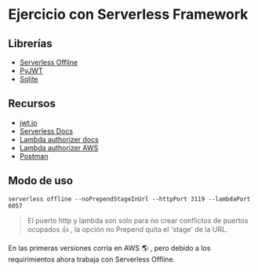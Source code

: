 # Ejercicio con Serverless Framework

## Librerías
* [Serverless Offline](https://www.serverless.com/plugins/serverless-offline)
* [PyJWT](https://pyjwt.readthedocs.io/en/latest/)
* [Sqlite](https://www.sqlite.org/index.html)

## Recursos
* [jwt.io](https://jwt.io)
* [Serverless Docs](https://www.serverless.com/plugins/serverless-offline)
* [Lambda authorizer docs](https://www.serverless.com/learn/tutorial/aws-lambda-authorizers-frontend-setup)
* [Lambda authorizer AWS](https://docs.aws.amazon.com/apigateway/latest/developerguide/apigateway-use-lambda-authorizer.html)
* [Postman](https://www.postman.com)

## Modo de uso
```
serverless offline --noPrependStageInUrl --httpPort 3119 --lambdaPort 6057
```
> El puerto http y lambda son solo para no crear conflictos de puertos ocupados :thumbsup: , la opción no Prepend quita el 'stage' de la URL.

En las primeras versiones corria en AWS :earth_americas: , pero debido a los requirimientos ahora trabaja con Serverless Offline.

